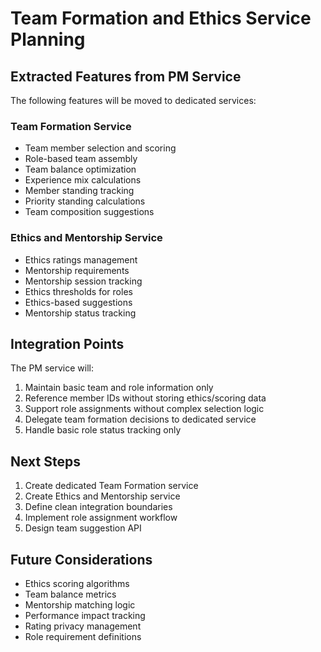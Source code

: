 # Team Formation and Ethics Service Planning

## Extracted Features from PM Service
The following features will be moved to dedicated services:

### Team Formation Service
- Team member selection and scoring
- Role-based team assembly
- Team balance optimization
- Experience mix calculations
- Member standing tracking
- Priority standing calculations
- Team composition suggestions

### Ethics and Mentorship Service
- Ethics ratings management
- Mentorship requirements
- Mentorship session tracking
- Ethics thresholds for roles
- Ethics-based suggestions
- Mentorship status tracking

## Integration Points
The PM service will:
1. Maintain basic team and role information only
2. Reference member IDs without storing ethics/scoring data
3. Support role assignments without complex selection logic
4. Delegate team formation decisions to dedicated service
5. Handle basic role status tracking only

## Next Steps
1. Create dedicated Team Formation service
2. Create Ethics and Mentorship service
3. Define clean integration boundaries
4. Implement role assignment workflow
5. Design team suggestion API

## Future Considerations
- Ethics scoring algorithms
- Team balance metrics
- Mentorship matching logic
- Performance impact tracking
- Rating privacy management
- Role requirement definitions